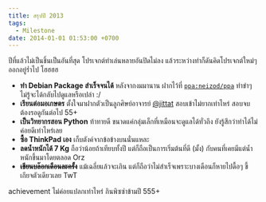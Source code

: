 ```yaml
---
title: สรุปปี 2013
tags:
  - Milestone
date: 2014-01-01 01:53:00 +0700
---
```


ปีที่แล้วไม่เป็นชิ้นเป็นอันที่สุด โปรเจกต์ทำเล่นหลายอันปิดไม่ลง
แล้วระหว่างทำก็ดันคิดโปรเจกต์ใหม่ๆ ออกอยู่ร่ำไป โฮฮฮฮ

- __ทำ Debian Package สำเร็จจนได้__ หลังจากงมมานาน ฝากไว้ที่ [`ppa:neizod/ppa`][ppa:neizod] ทำขำๆ ไม่รู้จะได้กลับไปดูแลหรือเปล่า :/
- __เรียนต่อมอเกษตร__ ตั้งใจมาฝากตัวเป็นลูกศิษย์อาจารย์ [@jittat][] สอบเข้าไม่ยากเท่าไหร่ สอบจบต้องรอดูกันต่อไป 55+
- __เป็นวิทยากรสอน Python__ ท้าทายดี ขนาดแค่กลุ่มเล็กที่เหมือนจะดูแลได้ทั่วถึง ยังรู้สึกว่าทำได้ไม่ค่อยดีเท่าไหร่เลย
- __ซื้อ ThinkPad เอง__ เก็บตังค์จากข้อข้างบนนั่นแหละ
- __ลดน้ำหนักได้ 7 Kg__ ถือว่าน้อยถ้าเทียบทั้งปี แต่ก็ถือเป็นการเริ่มต้นที่ดี (มั้ง) กับคนที่เคยมีแต่น้ำหนักขึ้นมาโดยตลอด Orz
- __~~เขียนบล๊อกเดือนละครั้ง~~__ แม้เฉลี่ยแล้วจะเกิน แต่ก็ถือว่าไม่สำเร็จเพราะบางเดือนก็หายไปดื้อๆ ขี้เกียจตัวเดียวเลย TwT

achievement ไม่ค่อยแปลกเท่าไหร่ กินพิซซ่าข้ามปี 555+


[@jittat]: //twitter.com/jittat
[ppa:neizod]: //launchpad.net/~neizod/+archive/ppa
